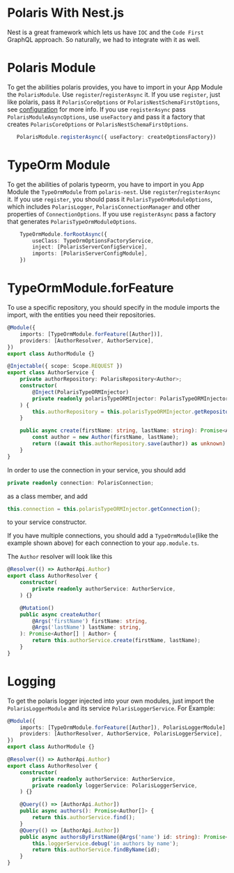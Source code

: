 # Polaris With Nest.js

Nest is a great framework which lets us have `IOC` and the `Code First` GraphQL approach.
So naturally, we had to integrate with it as well.

# Polaris Module

To get the abilities polaris provides, you have to import in your App Module the `PolarisModule`.
Use `register`/`registerAsync` it. If you use `register`, just like polaris,
pass it `PolarisCoreOptions` or `PolarisNestSchemaFirstOptions`, see [configuration](https://github.com/Enigmatis/polaris-united/tree/development/packages/polaris-core/guides/configurations) for more info. 
If you use `registerAsync` pass `PolarisModuleAsyncOptions`, use `useFactory` and pass it a factory that creates `PolarisCoreOptions` or `PolarisNestSchemaFirstOptions`.
 
```typescript 
   PolarisModule.registerAsync({ useFactory: createOptionsFactory})
```

# TypeOrm Module

To get the abilities of polaris typeorm, you have to import in you App Module the `TypeOrmModule` from `polaris-nest`.
Use `register`/`registerAsync` it. If you use `register`, you should pass it `PolarisTypeOrmModuleOptions`, which includes `PolarisLogger`, `PolarisConnectionManager` and other properties of `ConnectionOptions`.
If you use `registerAsync` pass a factory that generates `PolarisTypeOrmModuleOptions`.

```typescript
    TypeOrmModule.forRootAsync({
        useClass: TypeOrmOptionsFactoryService,
        inject: [PolarisServerConfigService],
        imports: [PolarisServerConfigModule],
    })
```

# TypeOrmModule.forFeature

To use a specific repository, you should specify in the module imports the import,
with the entities you need their repositories.

```typescript
@Module({
    imports: [TypeOrmModule.forFeature([Author])],
    providers: [AuthorResolver, AuthorService],
})
export class AuthorModule {}
``` 

```typescript
@Injectable({ scope: Scope.REQUEST })
export class AuthorService {
    private authorRepository: PolarisRepository<Author>;
    constructor(
        @Inject(PolarisTypeORMInjector)
        private readonly polarisTypeORMInjector: PolarisTypeORMInjector,
    ) {
        this.authorRepository = this.polarisTypeORMInjector.getRepository(Author);
    }

    public async create(firstName: string, lastName: string): Promise<Author> {
        const author = new Author(firstName, lastName);
        return ((await this.authorRepository.save(author)) as unknown) as Promise<Author>;
    }
}
``` 

In order to use the connection in your service, you should add
```typescript
private readonly connection: PolarisConnection;
```
as a class member, and add
```typescript
this.connection = this.polarisTypeORMInjector.getConnection();
```
to your service constructor.

If you have multiple connections, you should add a `TypeOrmModule`(like the example shown above) for each connection to your `app.module.ts`.

The `Author` resolver will look like this
```typescript
@Resolver(() => AuthorApi.Author)
export class AuthorResolver {
    constructor(
        private readonly authorService: AuthorService,
    ) {}

    @Mutation()
    public async createAuthor(
        @Args('firstName') firstName: string,
        @Args('lastName') lastName: string,
    ): Promise<Author[] | Author> {
        return this.authorService.create(firstName, lastName);
    }
}
```

# Logging

To get the polaris logger injected into your own modules, just import the `PolarisLoggerModule` and its service `PolarisLoggerService`.
For Example:

```typescript
@Module({
    imports: [TypeOrmModule.forFeature([Author]), PolarisLoggerModule],
    providers: [AuthorResolver, AuthorService, PolarisLoggerService],
})
export class AuthorModule {}
```
```typescript
@Resolver(() => AuthorApi.Author)
export class AuthorResolver {
    constructor(
        private readonly authorService: AuthorService,
        private readonly loggerService: PolarisLoggerService,
    ) {}

    @Query(() => [AuthorApi.Author])
    public async authors(): Promise<Author[]> {
        return this.authorService.find();
    }
    @Query(() => [AuthorApi.Author])
    public async authorsByFirstName(@Args('name') id: string): Promise<Author[]> {
        this.loggerService.debug('in authors by name');
        return this.authorService.findByName(id);
    }
}
```
